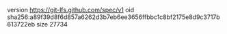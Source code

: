 version https://git-lfs.github.com/spec/v1
oid sha256:a89f39d8f6d857a6262d3b7eb6ee3656ffbbc1c8bf2175e8d9c3717b613722eb
size 27734
